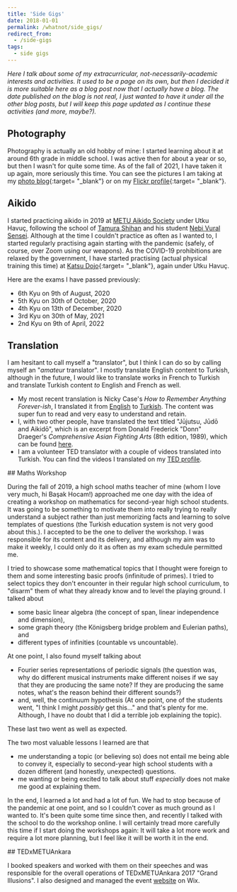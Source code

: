 ```yaml
---
title: 'Side Gigs'
date: 2018-01-01
permalink: /whatnot/side_gigs/
redirect_from: 
  - /side-gigs
tags:
  - side gigs
---
```


*Here I talk about some of my extracurricular, not-necessarily-academic interests and activities. It used to be a page on its own, but then I decided it is more suitable here as a blog post now that I actually have a blog. The date published on the blog is not real, I just wanted to have it under all the other blog posts, but I will keep this page updated as I continue these activities (and more, maybe?).*

## Photography

Photography is actually an old hobby of mine: I started learning about it at around 6th grade in middle school. I was active then for about a year or so, but then I wasn't for quite some time. As of the fall of 2021, I have taken it up again, more seriously this time. You can see the pictures I am taking at my [photo blog](/photo-journal/){:target= "_blank"} or on my [Flickr profile](https://www.flickr.com/photos/ogulyurdakul){:target= "_blank"}.

## Aikido

I started practicing aikido in 2019 at [METU Aikido Society](https://www.odtuaikido.org/en/main-page/) under Utku Havuç, following the school of [Tamura Shihan](https://www.odtuaikido.org/en/tamura-sensei-en/) and his student [Nebi Vural Sensei](http://www.nebivural.com/). Although at the time I couldn't practice as often as I wanted to, I started regularly practising again starting with the pandemic (safely, of course, over Zoom using our weapons). As the COVID-19 prohibitions are relaxed by the government, I have started practising (actual physical training this time) at [Katsu Dojo](https://www.katsuankara.com/){:target= "_blank"}, again under Utku Havuç.

Here are the exams I have passed previously:

- 6th Kyu on 9th of August, 2020
- 5th Kyu on 30th of October, 2020
- 4th Kyu on 13th of December, 2020
- 3rd Kyu on 30th of May, 2021
- 2nd Kyu on 9th of April, 2022

## Translation

I am hesitant to call myself a "translator", but I think I can do so by calling myself an "*amateur* translator". I mostly translate English content to Turkish, although in the future, I would like to translate works in French to Turkish and translate Turkish content *to* English and French as well.

- My most recent translation is Nicky Case's *How to Remember Anything Forever-ish*, I translated it from [English](https://ncase.me/remember/) to [Turkish](https://ncase.me/remember/tr.html). The content was super fun to read and very easy to understand and retain. 
- I, with two other people, have translated the text titled "Jūjutsu, Jūdō and Aikidō", which is an excerpt from Donald Frederick "Donn" Draeger's *Comprehensive Asian Fighting Arts* (8th edition, 1989), which can be found [here](https://www.aikidodergisi.com/2021/09/12/jujutsu-judo-ve-aikido/).
- I am a volunteer TED translator with a couple of videos translated into Turkish. You can find the videos I translated on my [TED profile](https://www.ted.com/profiles/6269142/translator). 

<a id="maths-workshop">
## Maths Workshop 

During the fall of 2019, a high school maths teacher of mine (whom I love very much, hi Başak Hocam!) approached me one day with the idea of creating a workshop on mathematics for second-year high school students. It was going to be something to motivate them into really trying to really understand a subject rather than just memorizing facts and learning to solve templates of questions (the Turkish education system is not very good about this.). I accepted to be the one to deliver the workshop. I was responsible for its content and its delivery, and although my aim was to make it weekly, I could only do it as often as my exam schedule permitted me. 

I tried to showcase some mathematical topics that I thought were foreign to them and some interesting basic proofs (infinitude of primes). I tried to select topics they don't encounter in their regular high school curriculum, to "disarm" them of what they already know and to level the playing ground. I talked about 

- some basic linear algebra (the concept of span, linear independence and dimension), 
- some graph theory (the Königsberg bridge problem and Eulerian paths), and 
- different types of infinities (countable vs uncountable). 

At one point, I also found myself talking about 

- Fourier series representations of periodic signals (the question was, why do different musical instruments make different noises if we say that they are producing the same note? If they are producing the same notes, what's the reason behind their different sounds?)
- and, well, the continuum hypothesis (At one point, one of the students went, "I think I might *possibly* get this..." and that's plenty for me. Although, I have no doubt that I did a terrible job explaining the topic). 

These last two went as well as expected.

The two most valuable lessons I learned are that 

- me understanding a topic (or believing so) does not entail me being able to convey it, especially to second-year high school students with a dozen different (and honestly, unexpected) questions.
- me wanting or being excited to talk about stuff *especially* does not make me good at explaining them.

In the end, I learned a lot and had a lot of fun. We had to stop because of the pandemic at one point, and so I couldn't cover as much ground as I wanted to. It's been quite some time since then, and recently I talked with the school to do the workshop online. I will certainly tread more carefully this time if I start doing the workshops again: It will take a lot more work and require a lot more planning, but I feel like it will be worth it in the end.

<a id="tedxmetuankara">
## TEDxMETUAnkara

I booked speakers and worked with them on their speeches and was responsible for the overall operations of TEDxMETUAnkara 2017 "Grand Illusions". I also designed and managed the event [website](https://www.tedxmetuankara.com) on Wix.